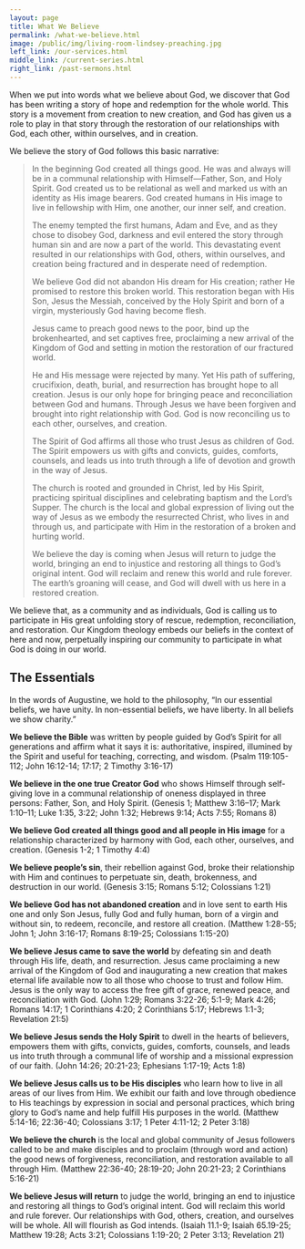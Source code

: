 ```yaml
---
layout: page
title: What We Believe
permalink: /what-we-believe.html
image: /public/img/living-room-lindsey-preaching.jpg
left_link: /our-services.html
middle_link: /current-series.html
right_link: /past-sermons.html
---
```


When we put into words what we believe about God, we discover that God has been writing a story of hope and redemption for the whole world. This story is a movement from creation to new creation, and God has given us a role to play in that story through the restoration of our relationships with God, each other, within ourselves, and in creation.

We believe the story of God follows this basic narrative:

>In the beginning God created all things good. He was and always will be in a communal relationship with Himself—Father, Son, and Holy Spirit. God created us to be relational as well and marked us with an identity as His image bearers. God created humans in His image to live in fellowship with Him, one another, our inner self, and creation.
>
>The enemy tempted the first humans, Adam and Eve, and as they chose to disobey God, darkness and evil entered the story through human sin and are now a part of the world. This devastating event resulted in our relationships with God, others, within ourselves, and creation being fractured and in desperate need of redemption.
>
>We believe God did not abandon His dream for His creation; rather He promised to restore this broken world. This restoration began with His Son, Jesus the Messiah, conceived by the Holy Spirit and born of a virgin, mysteriously God having become flesh.
>
>Jesus came to preach good news to the poor, bind up the brokenhearted, and set captives free, proclaiming a new arrival of the Kingdom of God and setting in motion the restoration of our fractured world.
>
>He and His message were rejected by many. Yet His path of suffering, crucifixion, death, burial, and resurrection has brought hope to all creation. Jesus is our only hope for bringing peace and reconciliation between God and humans. Through Jesus we have been forgiven and brought into right relationship with God. God is now reconciling us to each other, ourselves, and creation.
>
>The Spirit of God affirms all those who trust Jesus as children of God. The Spirit empowers us with gifts and convicts, guides, comforts, counsels, and leads us into truth through a life of devotion and growth in the way of Jesus.
>
>The church is rooted and grounded in Christ, led by His Spirit, practicing spiritual disciplines and celebrating baptism and the Lord’s Supper. The church is the local and global expression of living out the way of Jesus as we embody the resurrected Christ, who lives in and through us, and participate with Him in the restoration of a broken and hurting world.
>
>We believe the day is coming when Jesus will return to judge the world, bringing an end to injustice and restoring all things to God’s original intent. God will reclaim and renew this world and rule forever. The earth’s groaning will cease, and God will dwell with us here in a restored creation.

We believe that, as a community and as individuals, God is calling us to participate in His  great unfolding story of rescue, redemption, reconciliation, and restoration. Our Kingdom theology embeds our beliefs in the context of here and now, perpetually inspiring our community to participate in what God is doing in our world.

## The Essentials

In the words of Augustine, we hold to the philosophy, “In our essential beliefs, we have unity. In non-essential beliefs, we have liberty. In all beliefs we show charity.”

**We believe the Bible** was written by people guided by God’s Spirit for all generations and affirm what it
says it is: authoritative, inspired, illumined by the Spirit and useful for teaching, correcting, and wisdom.
(Psalm 119:105-112; John 16:12-14; 17:17; 2 Timothy 3:16-17)

**We believe in the one true Creator God** who shows Himself through self-giving love in a communal
relationship of oneness displayed in three persons: Father, Son, and Holy Spirit.
(Genesis 1; Matthew 3:16–17; Mark 1:10–11; Luke 1:35, 3:22; John 1:32; Hebrews 9:14; Acts 7:55; Romans 8)

**We believe God created all things good and all people in His image** for a relationship characterized
by harmony with God, each other, ourselves, and creation.
(Genesis 1-2; 1 Timothy 4:4)

**We believe people’s sin**, their rebellion against God, broke their relationship with Him and continues to
perpetuate sin, death, brokenness, and destruction in our world.
(Genesis 3:15; Romans 5:12; Colossians 1:21)

**We believe God has not abandoned creation** and in love sent to earth His one and only Son Jesus,
fully God and fully human, born of a virgin and without sin, to redeem, reconcile, and restore all creation.
(Matthew 1:28-55; John 1; John 3:16-17; Romans 8:19-25; Colossians 1:15-20)

**We believe Jesus came to save the world** by defeating sin and death through His life, death, and
resurrection. Jesus came proclaiming a new arrival of the Kingdom of God and inaugurating a new
creation that makes eternal life available now to all those who choose to trust and follow Him. Jesus is
the only way to access the free gift of grace, renewed peace, and reconciliation with God.
(John 1:29; Romans 3:22-26; 5:1-9; Mark 4:26; Romans 14:17; 1 Corinthians 4:20; 2 Corinthians 5:17; Hebrews 1:1-3; Revelation 21:5)

**We believe Jesus sends the Holy Spirit** to dwell in the hearts of believers, empowers them with gifts,
convicts, guides, comforts, counsels, and leads us into truth through a communal life of worship and a
missional expression of our faith.
(John 14:26; 20:21-23; Ephesians 1:17-19; Acts 1:8)

**We believe Jesus calls us to be His disciples** who learn how to live in all areas of our lives from Him.
We exhibit our faith and love through obedience to His teachings by expression in social and personal
practices, which bring glory to God’s name and help fulfill His purposes in the world.
(Matthew 5:14-16; 22:36-40; Colossians 3:17; 1 Peter 4:11-12; 2 Peter 3:18)

**We believe the church** is the local and global community of Jesus followers called to be and make
disciples and to proclaim (through word and action) the good news of forgiveness, reconciliation, and
restoration available to all through Him.
(Matthew 22:36-40; 28:19-20; John 20:21-23; 2 Corinthians 5:16-21)

**We believe Jesus will return** to judge the world, bringing an end to injustice and restoring all things to
God’s original intent. God will reclaim this world and rule forever. Our relationships with God, others,
creation, and ourselves will be whole. All will flourish as God intends.
(Isaiah 11.1-9; Isaiah 65.19-25; Matthew 19:28; Acts 3:21; Colossians 1:19-20; 2 Peter 3:13; Revelation 21)
